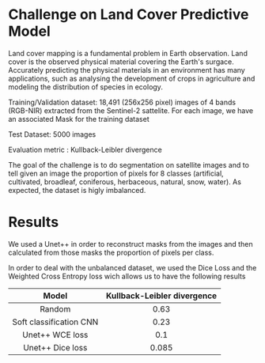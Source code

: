 # Challenge on Land Cover Predictive Model


Land cover mapping is a fundamental problem in Earth observation. Land cover is the observed physical material covering the Earth's surgace. Accurately predicting the physical materials in an environment has many applications, such as analysing the development of crops in agriculture and modeling the distribution of species in ecology.

Training/Validation dataset: 18,491 (256x256 pixel) images of 4 bands (RGB-NIR) extracted from the Sentinel-2 sattelite. For each image, we have an associated Mask for the training dataset

Test Dataset: 5000 images

Evaluation metric : Kullback-Leibler divergence 


The goal of the challenge is to do segmentation on satellite images and to tell given an image the proportion of pixels for 8 classes (artificial, cultivated, broadleaf, coniferous, herbaceous, natural, snow, water). As expected, the dataset is higly imbalanced.



# Results 

We used a Unet++ in order to reconstruct masks from the images and then calculated from those masks the proportion of pixels per class.




In order to deal with the unbalanced dataset, we used the Dice Loss and the Weighted Cross Entropy loss wich allows us to have the following results



| Model | Kullback-Leibler divergence |
|:-----:|:-----:|
|Random|0.63|
|Soft classification CNN| 0.23|
|Unet++ WCE loss| 0.1 |
|Unet++ Dice loss | 0.085 |



